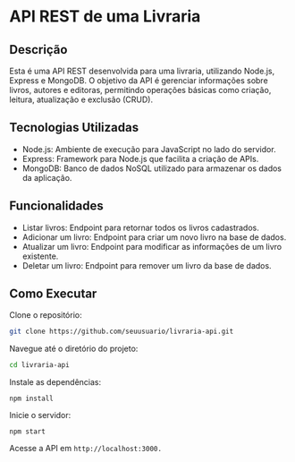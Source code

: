 # API REST de uma Livraria
## Descrição
Esta é uma API REST desenvolvida para uma livraria, utilizando Node.js, Express e MongoDB. O objetivo da API é gerenciar informações sobre livros, autores e editoras, permitindo operações básicas como criação, leitura, atualização e exclusão (CRUD).

## Tecnologias Utilizadas
- Node.js: Ambiente de execução para JavaScript no lado do servidor.
- Express: Framework para Node.js que facilita a criação de APIs.
- MongoDB: Banco de dados NoSQL utilizado para armazenar os dados da aplicação.
## Funcionalidades
- Listar livros: Endpoint para retornar todos os livros cadastrados.
- Adicionar um livro: Endpoint para criar um novo livro na base de dados.
- Atualizar um livro: Endpoint para modificar as informações de um livro existente.
- Deletar um livro: Endpoint para remover um livro da base de dados.
## Como Executar
Clone o repositório:
```bash
git clone https://github.com/seuusuario/livraria-api.git
```
Navegue até o diretório do projeto:
```bash
cd livraria-api
```
Instale as dependências:
```
npm install
```
Inicie o servidor:
```
npm start
```
Acesse a API em `http://localhost:3000.`
